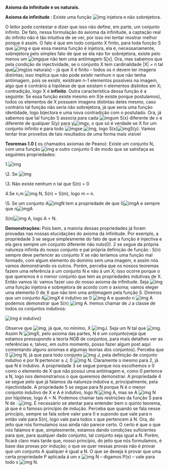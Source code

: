 **Axioma da infinitude e os naturais.**

 

**Axioma da infinitude** : Existe uma função ![img](JRonaldoFerreira.github.io/ImagePost/clip_image002.png) injetora e não sobrejetora.

O leitor pode contestar e dizer que isso não define, em parte, um conjunto infinito. De fato, nessa formulação do axioma da infinitude, a captação real do infinito não é tão intuitiva de se ver, por isso irei tentar mostrar melhor porque é assim. O fato é que em todo conjunto X finito, para toda função S que ![img](JRonaldoFerreira.github.io/ImagePost/clip_image002.png) e que essa mesma função é injetora, ela é, necessariamente, sobrejetora pelo simples fato de que se ela não for sobrejetora, existe pelo menos um ![img](JRonaldoFerreira.github.io/ImagePost/clip_image005.png)que não tem uma antiimagem S[x]. Ora, mas sabemos que pela condição de injectividade, se o conjunto X tem cardinalidade |X| = n tal que![img](JRonaldoFerreira.github.io/ImagePost/clip_image007.png)(os naturais) – já que X é finito – todos os n devem ter imagens distintas; isso implica que não pode existir nenhum n que não tenha antiimagem, pois se existir, existiram n-1 elementos possíveis na imagem, algo que é contrário á hipótese de que existam n elementos distintos em X; contradição, logo X é **infinito**. Outra característica dessa função é a seguinte: Se essa função existe mesmo em X(e existe porque postulamos), todos os elementos de X possuem imagens distintas deles mesmo, caso contrário tal função não seria não sobrejetora, já que seria uma função identidade, logo bijectora e uma nova contradição com o postulado. Ora, já sabemos que tal função S associa para cada ![img](JRonaldoFerreira.github.io/ImagePost/clip_image005.png)um S(x) diferente de x e diferente de qualquer S(y) para y![img](JRonaldoFerreira.github.io/ImagePost/clip_image010.png)x, o que só é verdade se X for um conjunto infinito e para todo ![img](JRonaldoFerreira.github.io/ImagePost/clip_image005.png)se ![img](JRonaldoFerreira.github.io/ImagePost/clip_image013.png), logo S(x)![img](JRonaldoFerreira.github.io/ImagePost/clip_image010.png)S(y). Vamos tentar tirar proveitos de tais resultados de uma forma mais visível 

**Teoremas 1.0 (** os chamados axiomas de Peano): Existe um conjunto N, com uma função ![img](JRonaldoFerreira.github.io/ImagePost/clip_image016.png) e outro conjunto 0 de modo que se satisfaça as seguintes propriedades:

   1.![img](JRonaldoFerreira.github.io/ImagePost/clip_image018.png)

   \2. Se ![img](JRonaldoFerreira.github.io/ImagePost/clip_image020.png)

   \3. Não existe nenhum n tal que S(n) = 0

   4.Se n,m ![img](JRonaldoFerreira.github.io/ImagePost/clip_image022.png) N, S(n) = S(m), logo m = n.

   \5. Se um conjunto A![img](JRonaldoFerreira.github.io/ImagePost/clip_image024.png)N tem a propriedade de que 0![img](JRonaldoFerreira.github.io/ImagePost/clip_image022.png)A e sempre que n![img](JRonaldoFerreira.github.io/ImagePost/clip_image022.png)A 

   S(n)![img](JRonaldoFerreira.github.io/ImagePost/clip_image022.png) A, logo A = N.

**Demonstrações:** Pois bem, a maioria dessas propriedades já foram provadas nas nossas elucidações do axioma da infinitude. Por exemplo, a propriedade 3 se segue simplesmente do fato de que a função é injectiva e ela gera sempre um conjunto diferente não nulo(0). 2 se segue da própria natureza infinita do nosso conjunto e pal própria definição de função : S(n) sempre deve pertencer ao conjunto X se não teríamos uma função mal formado, com algum elemento do domínio sem uma imagem, e assim nós vamos demonstrando os outros. Porém, perceba que os nossos teoremas fazem uma referência á um conjunto N e não á um X; isso ocorre porque o que queremos é o menor conjunto que tem as propriedades indutivas de X. Então vamos lá: vamos fazer uso do nosso axioma da infinitude. Seja ![img](JRonaldoFerreira.github.io/ImagePost/clip_image002.png) uma função injetora e sobrejetora de acordo com o axioma; vamos eleger uma elemento 0 de X que não tem uma antiimagem pela função S. Diremos que um conjunto A![img](JRonaldoFerreira.github.io/ImagePost/clip_image024.png)X é indutivo se 0 ![img](JRonaldoFerreira.github.io/ImagePost/clip_image022.png) A e quando n ![img](JRonaldoFerreira.github.io/ImagePost/clip_image022.png) A podemos demonstrar que S(n) ![img](JRonaldoFerreira.github.io/ImagePost/clip_image022.png) A. Iremos chamar de J a classe de todos os conjuntos indutivos:

![img](JRonaldoFerreira.github.io/ImagePost/clip_image033.png) é indutivo}

Observe que ![img](JRonaldoFerreira.github.io/ImagePost/clip_image035.png), já que, no mínimo, X ![img](JRonaldoFerreira.github.io/ImagePost/clip_image022.png)J. Seja um N tal que ![img](JRonaldoFerreira.github.io/ImagePost/clip_image038.png). Assim N ![img](JRonaldoFerreira.github.io/ImagePost/clip_image024.png)X, pelo axioma das partes, N é um conjunto(veja que estamos pressupondo a teoria NGB de conjuntos, para mais detalhes ver as referências e, talvez, em outro momento, posso fazer algum post aqui comentando alguns axiomas e algumas teorias dos conjuntos).                                                                            Perceba que 0 ![img](JRonaldoFerreira.github.io/ImagePost/clip_image022.png) N, já que para todo conjunto ![img](JRonaldoFerreira.github.io/ImagePost/clip_image022.png) J, pela definição de conjunto indutivo e por N pertencer a J, 0 ![img](JRonaldoFerreira.github.io/ImagePost/clip_image022.png) N. Claramente o mesmo para 2, já que N é indutivo. A propriedade 3 se segue porque nos escolhemos o 0 como o elemento de X que não possui uma antiimagem e, como 0 pertence a N, logo nos demonstramos o que queremos demonstrar. A propriedade 4 se segue pelo que já falamos da natureza indutiva e, principalmente, pela injectividade. A propriedade 5 se segue para N porque N é o menor conjunto indutivo de X e A é indutivo, logo N ![img](JRonaldoFerreira.github.io/ImagePost/clip_image024.png) A, mas se A ![img](JRonaldoFerreira.github.io/ImagePost/clip_image024.png) N por hipótese, logo A = N. Podemos chamar tais restrições da função S para N de : ![img](JRonaldoFerreira.github.io/ImagePost/clip_image046.png). É necessário se atentar para entender bem o quinto teorema, já que é o famoso princípio de indução. Perceba que quando se fala nesse princípio, sempre se fala sobre valer para 0 e supondo que vale para n então vale para S(n), logo vale para todos x que pertencem á N. Ora, do jeito que nós formulamos isso ainda não parece certo. O certo é que o que nós falamos é que, simplesmente, estamos dando condições suficientes para que, para qualquer dado conjunto, tal conjunto seja igual a N. Porém, ficará claro mais tarde que, nosso princípio, do jeito que nós formulamos, é base das provas por indução; o que se quer nessas provas não é provar que um conjunto A qualquer é igual a N. O que se deseja é provar que uma certa propriedade P aplicada á um x ![img](JRonaldoFerreira.github.io/ImagePost/clip_image022.png) N – digamos P(x) – vale para todo x ![img](JRonaldoFerreira.github.io/ImagePost/clip_image022.png) N. 